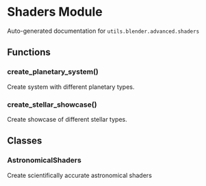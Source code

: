 # Shaders Module

Auto-generated documentation for `utils.blender.advanced.shaders`

## Functions

### create_planetary_system()

Create system with different planetary types.

### create_stellar_showcase()

Create showcase of different stellar types.

## Classes

### AstronomicalShaders

Create scientifically accurate astronomical shaders
